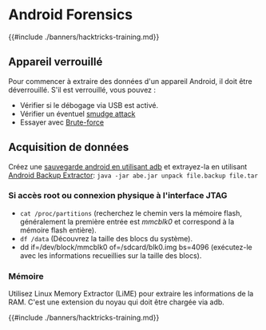# Android Forensics

{{#include ./banners/hacktricks-training.md}}

## Appareil verrouillé

Pour commencer à extraire des données d'un appareil Android, il doit être déverrouillé. S'il est verrouillé, vous pouvez :

- Vérifier si le débogage via USB est activé.
- Vérifier un éventuel [smudge attack](https://www.usenix.org/legacy/event/woot10/tech/full_papers/Aviv.pdf)
- Essayer avec [Brute-force](https://www.cultofmac.com/316532/this-brute-force-device-can-crack-any-iphones-pin-code/)

## Acquisition de données

Créez une [sauvegarde android en utilisant adb](mobile-pentesting/android-app-pentesting/adb-commands.md#backup) et extrayez-la en utilisant [Android Backup Extractor](https://sourceforge.net/projects/adbextractor/): `java -jar abe.jar unpack file.backup file.tar`

### Si accès root ou connexion physique à l'interface JTAG

- `cat /proc/partitions` (recherchez le chemin vers la mémoire flash, généralement la première entrée est _mmcblk0_ et correspond à la mémoire flash entière).
- `df /data` (Découvrez la taille des blocs du système).
- dd if=/dev/block/mmcblk0 of=/sdcard/blk0.img bs=4096 (exécutez-le avec les informations recueillies sur la taille des blocs).

### Mémoire

Utilisez Linux Memory Extractor (LiME) pour extraire les informations de la RAM. C'est une extension du noyau qui doit être chargée via adb.

{{#include ./banners/hacktricks-training.md}}
